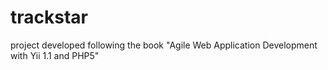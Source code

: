 trackstar
=========

project developed following the book "Agile Web Application Development with Yii 1.1 and PHP5"
